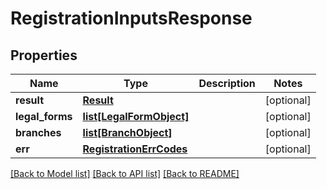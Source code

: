 # RegistrationInputsResponse

## Properties
Name | Type | Description | Notes
------------ | ------------- | ------------- | -------------
**result** | [**Result**](Result.md) |  | [optional] 
**legal_forms** | [**list[LegalFormObject]**](LegalFormObject.md) |  | [optional] 
**branches** | [**list[BranchObject]**](BranchObject.md) |  | [optional] 
**err** | [**RegistrationErrCodes**](RegistrationErrCodes.md) |  | [optional] 

[[Back to Model list]](../README.md#documentation-for-models) [[Back to API list]](../README.md#documentation-for-api-endpoints) [[Back to README]](../README.md)


